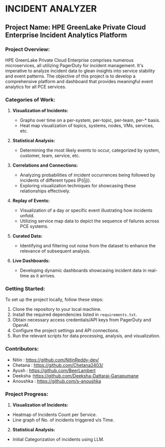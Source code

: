 # INCIDENT ANALYZER 
## Project Name: HPE GreenLake Private Cloud Enterprise Incident Analytics Platform

### Project Overview:
HPE GreenLake Private Cloud Enterprise comprises numerous microservices, all utilizing PagerDuty for incident management. It's imperative to analyze incident data to glean insights into service stability and event patterns. The objective of this project is to develop a comprehensive platform and dashboard that provides meaningful event analytics for all PCE services.

### Categories of Work:
1. **Visualization of Incidents:**
   - Graphs over time on a per-system, per-topic, per-team, per-* basis.
   - Heat map visualization of topics, systems, nodes, VMs, services, etc.

2. **Statistical Analysis:**
   - Determining the most likely events to occur, categorized by system, customer, team, service, etc.
   
3. **Correlations and Connections:**
   - Analyzing probabilities of incident occurrences being followed by incidents of different types (P(i|j)).
   - Exploring visualization techniques for showcasing these relationships effectively.

4. **Replay of Events:**
   - Visualization of a day or specific event illustrating how incidents unfold.
   - Utilizing service map data to depict the sequence of failures across PCE systems.

5. **Curated Data:**
   - Identifying and filtering out noise from the dataset to enhance the relevance of subsequent analysis.

6. **Live Dashboards:**
   - Developing dynamic dashboards showcasing incident data in real-time as it arrives.

### Getting Started:
To set up the project locally, follow these steps:
1. Clone the repository to your local machine.
2. Install the required dependencies listed in `requirements.txt`.
3. Obtain necessary access credentials/API keys from PagerDuty and OpenAI.
4. Configure the project settings and API connections.
5. Run the relevant scripts for data processing, analysis, and visualization.

### Contributors:
- Nitin : https://github.com/NitinReddy-dev/
- Chetana : https://github.com/Chetana2403/
- Ayush : https://github.com/BeerLambert
- Deeksha :https://github.com/Deeksha-Dattaraj-Ganapumane
- Anoushka : https://github.com/s-anoushka


### Project Progress:
1. **Visualization of Incidents:**
  - Heatmap of Incidents Count per Service.
  - Line graph of No. of incidents triggered v/s Time.
2. **Statistical Analysis:**
  - Initial Categorization of incidents using LLM.
